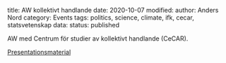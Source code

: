 title: AW kollektivt handlande
date: 2020-10-07
modified:
author: Anders Nord
category: Events
tags: politics, science, climate, ifk, cecar, statsvetenskap
data:
status: published

AW med Centrum för studier av kollektivt handlande (CeCAR).

[Presentationsmaterial](https://www.ingenjorsarbeteforklimatet.se/assets/files/AW_Volvo_2020107.pptx)
